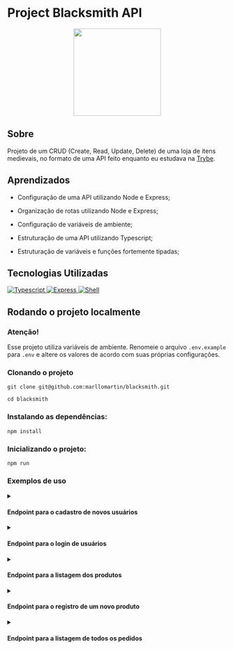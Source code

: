 
# Project Blacksmith API

<div align="center">
<img src=https://i.imgur.com/3gfcAAM.png width="200px">
</div>

## Sobre
Projeto de um CRUD (Create, Read, Update, Delete) de uma loja de itens medievais, no formato de uma API feito
enquanto eu estudava na [Trybe](https://www.betrybe.com/).

## Aprendizados

  * Configuração de uma API utilizando Node e Express;
  
  * Organização de rotas utilizando Node e Express;

  * Configuração de variáveis de ambiente;

  * Estruturação de uma API utilizando Typescript;
  
  * Estruturação de variáveis e funções fortemente tipadas;


## Tecnologias Utilizadas

<a href="https://www.typescriptlang.org/">
<img 
     src="https://img.shields.io/badge/typescript-3178C6?style=for-the-badge&logo=typescript&logoColor=fff&logoWidth=20"
     alt="Typescript"
/>
</a>
<a href="https://expressjs.com/pt-br/">
<img
     src="https://img.shields.io/badge/express-90C53F?style=for-the-badge&logo=express&logoColor=fff&logoWidth=20"
     alt="Express"
/>   
</a>
<a href="https://pt.wikipedia.org/wiki/Shell_script">
<img 
    src="https://img.shields.io/badge/shell-64AB26?style=for-the-badge&logo=gnubash&logoColor=fff&logoWidth=20"
    alt="Shell"
/>
</a>
</div>

## Rodando o projeto localmente

### Atenção!
Esse projeto utiliza variáveis de ambiente. Renomeie o arquivo `.env.example` para `.env` e altere os valores de acordo com suas próprias configurações.

### Clonando o projeto
```
git clone git@github.com:marllomartin/blacksmith.git

cd blacksmith
```

### Instalando as dependências:
```
npm install
```
### Inicializando o projeto:
```
npm run
```
### Exemplos de uso

<details>
<summary><h4>Endpoint para o cadastro de novos usuários</h4></summary>
<p><b>POST</b> | http://localhost:3000/users</p>

body:
```json
{
  "username": "marllomartin",
  "classe": "Desenvolvedor",
  "level": 22,
  "password": "123voceleuoreadme"
}
```
response:
```json
{
  "token": "eyJhbGciOiJIUzI1NiIsInR5cCI6IkpXVCJ9.eyJkYXRhIjp7InVzZXJuYW1lIjoibWFybGxvbWFydGluIiwiY2xhc3NlIjoiRGVzZW52b2x2ZWRvciIsImxldmVsIjoxNSwicGFzc3dvcmQiOiJ2b2NlbGV1b3JlYWRtZSEifSwiaWF0IjoxNjU2NDI0ODUwLCJleHAiOjE2NTY0Mjg0NTB9.xLYN3tE4LrrtCZ7CEoml-aa_UKQs-zjDVYf1Z1xV8cQ"
}
```
</details>

<details>
<summary><h4>Endpoint para o login de usuários</h4></summary>
<p><b>POST</b> | http://localhost:3000/login</p>

body:
```json
{
  "username": "marllomartin",
  "password": "123voceleuoreadme"
}
```
response:
```json
{
  "token": "eyJhbGciOiJIUzI1NiIsInR5cCI6IkpXVCJ9.eyJkYXRhIjp7InVzZXJuYW1lIjoibWFybGxvbWFydGluIiwicGFzc3dvcmQiOiJ2b2NlbGV1b3JlYWRtZSEifSwiaWF0IjoxNjU2NDI1MTc3LCJleHAiOjE2NTY0Mjg3Nzd9.2kogI-3I2CQ2Fe_iP8KT5taNm4m4440gKEtPO9erHFY"
}
```
</details>

<details>
<summary><h4>Endpoint para a listagem dos produtos</h4></summary>
<p><b>GET</b> | http://localhost:3000/products</p>

response:
```json
[
  {
    "id": 1,
    "name": "Espada Simples",
    "amount": "10 peças de ouro",
    "orderId": null
  },
  {
    "id": 2,
    "name": "Escudo Desnecessariamente Grande",
    "amount": "20 peças de ouro",
    "orderId": 1
  },
  {
    "id": 3,
    "name": "Adaga de Aço Valírico",
    "amount": "5 peças de ouro",
    "orderId": 2
  },
  {
    "id": 4,
    "name": "Chave Misteriosa",
    "amount": "1 peça de ouro",
    "orderId": null
  },
  {
    "id": 5,
    "name": "Elixir da Restauração",
    "amount": "23 peças de ouro",
    "orderId": 3
  },
  {
    "id": 6,
    "name": "Espada Enferrujada",
    "amount": "2 peças de ouro",
    "orderId": null
  },
  {
    "id": 7,
    "name": "Bota de Couro",
    "amount": "12 peças de ouro",
    "orderId": null
  },
  {
    "id": 8,
    "name": "Engenhoca Aleatória",
    "amount": "15 peças de ouro",
    "orderId": 3
  },
  {
    "id": 9,
    "name": "Cajado do Crepúsculo",
    "amount": "55 peças de ouro",
    "orderId": null
  }
]
```
</details>

<details>
<summary><h4>Endpoint para o registro de um novo produto</h4></summary>
<p><b>POST</b> | http://localhost:3000/products</p>

body:
```json
{
  "name": "Espada Lendária",
  "amount": "3500 peças de ouro"
}
```
response:

```json
{
  "id": 10,
  "name": "Espada Lendária",
  "amount": "3560 peças de ouro",
  "orderId": null
}
```
</details>

<details>
<summary><h4>Endpoint para a listagem de todos os pedidos</h4></summary>
<p><b>GET</b> | http://localhost:3000/orders</p>

response:

```json
[
  {
    "id": 1,
    "userId": 1,
    "productsIds": [
      2
    ]
  },
  {
    "id": 3,
    "userId": 2,
    "productsIds": [
      5,
      8
    ]
  },
  {
    "id": 2,
    "userId": 3,
    "productsIds": [
      3
    ]
  }
]
```
</details>
